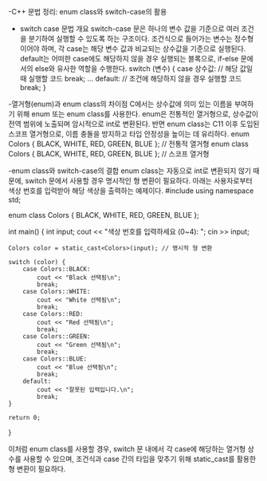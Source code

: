 -C++ 문법 정리: enum class와 switch-case의 활용

- switch case 문법 개요 
switch-case 문은 하나의 변수 값을 기준으로 여러 조건을 분기하여 실행할 수 있도록 하는 구조이다. 조건식으로 들어가는 변수는 정수형이어야 하며, 각 case는 해당 변수 값과 비교되는 상수값을 기준으로 실행된다. default는 어떠한 case에도 해당하지 않을 경우 실행되는 블록으로, if-else 문에서의 else와 유사한 역할을 수행한다.
switch (변수) {
    case 상수값:
        // 해당 값일 때 실행할 코드
        break;
    ...
    default:
        // 조건에 해당하지 않을 경우 실행할 코드
        break;
}

-열거형(enum)과 enum class의 차이점
C에서는 상수값에 의미 있는 이름을 부여하기 위해 enum 또는 enum class를 사용한다. enum은 전통적인 열거형으로, 상수값이 전역 범위에 노출되며 암시적으로 int로 변환된다. 반면 enum class는 C11 이후 도입된 스코프 열거형으로, 이름 충돌을 방지하고 타입 안정성을 높이는 데 유리하다.
enum Colors { BLACK, WHITE, RED, GREEN, BLUE }; // 전통적 열거형
enum class Colors { BLACK, WHITE, RED, GREEN, BLUE }; // 스코프 열거형



-enum class와 switch-case의 결합
enum class는 자동으로 int로 변환되지 않기 때문에, switch 문에서 사용할 경우 명시적인 형 변환이 필요하다. 아래는 사용자로부터 색상 번호를 입력받아 해당 색상을 출력하는 예제이다.
#include <iostream>
using namespace std;

enum class Colors { BLACK, WHITE, RED, GREEN, BLUE };

int main() {
    int input;
    cout << "색상 번호를 입력하세요 (0~4): ";
    cin >> input;

    Colors color = static_cast<Colors>(input); // 명시적 형 변환

    switch (color) {
        case Colors::BLACK:
            cout << "Black 선택됨\n";
            break;
        case Colors::WHITE:
            cout << "White 선택됨\n";
            break;
        case Colors::RED:
            cout << "Red 선택됨\n";
            break;
        case Colors::GREEN:
            cout << "Green 선택됨\n";
            break;
        case Colors::BLUE:
            cout << "Blue 선택됨\n";
            break;
        default:
            cout << "잘못된 입력입니다.\n";
            break;
    }

    return 0;
}


이처럼 enum class를 사용할 경우, switch 문 내에서 각 case에 해당하는 열거형 상수를 사용할 수 있으며, 조건식과 case 간의 타입을 맞추기 위해 static_cast를 활용한 형 변환이 필요하다.
